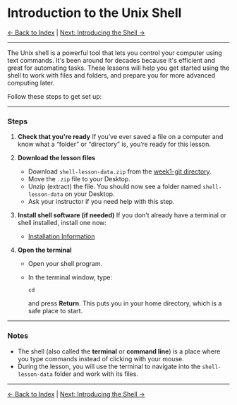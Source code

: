 # Introduction to the Unix Shell

[← Back to Index](README.md) | [Next: Introducing the Shell →](unix-shell-basics-pwd-ls-lv2.md)

---

The Unix shell is a powerful tool that lets you control your computer using text commands. It's been around for decades because it's efficient and great for automating tasks. These lessons will help you get started using the shell to work with files and folders, and prepare you for more advanced computing later.

Follow these steps to get set up:

---

### Steps

1. **Check that you're ready**
   If you’ve ever saved a file on a computer and know what a “folder” or “directory” is, you’re ready for this lesson.

2. **Download the lesson files**

   * Download `shell-lesson-data.zip` from the [week1-git directory](../shell-lesson-data.zip).
   * Move the `.zip` file to your Desktop.
   * Unzip (extract) the file. You should now see a folder named `shell-lesson-data` on your Desktop.
   * Ask your instructor if you need help with this step.

3. **Install shell software (if needed)**
   If you don’t already have a terminal or shell installed, install one now:

   * [Installation Information](./unix-shell-install.md)

4. **Open the terminal**

   * Open your shell program.
   * In the terminal window, type:

     ```
     cd
     ```

     and press **Return**. This puts you in your home directory, which is a safe place to start.

---

### Notes

* The shell (also called the **terminal** or **command line**) is a place where you type commands instead of clicking with your mouse.
* During the lesson, you will use the terminal to navigate into the `shell-lesson-data` folder and work with its files.

---

[← Back to Index](README.md) | [Next: Introducing the Shell →](unix-shell-basics-pwd-ls-lv2.md)
